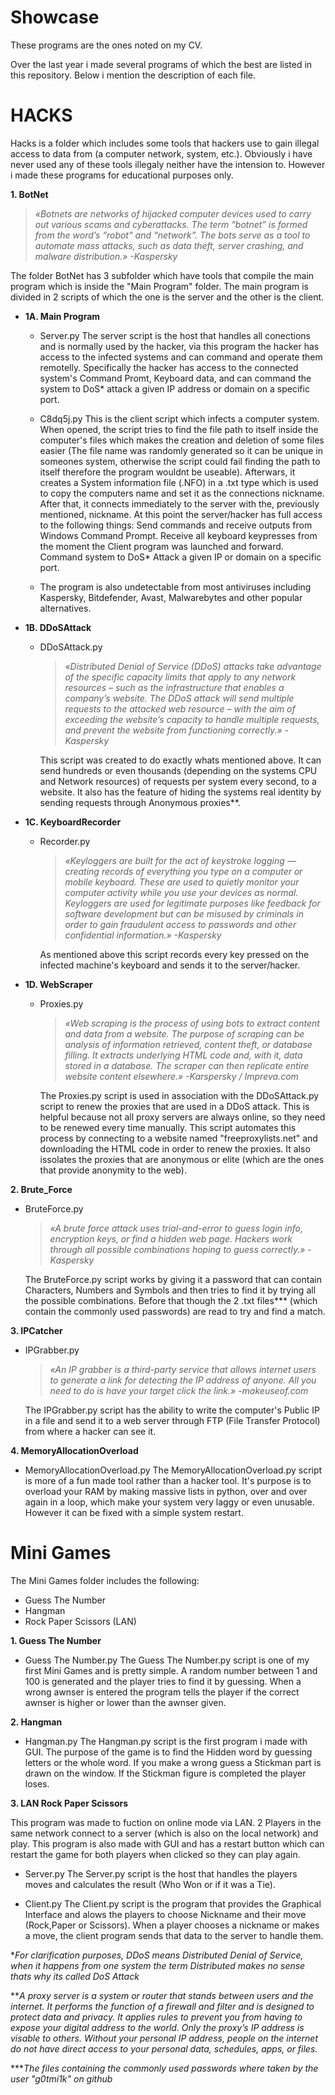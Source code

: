 # Showcase
These programs are the ones noted on my CV.

Over the last year i made several programs of which the best are listed in this repository. Below i mention the description of each file.

# HACKS

Hacks is a folder which includes some tools that hackers use to gain illegal access to data from (a computer network, system, etc.). Obviously i have never used any of these tools illegaly neither have the intension to. However i made these programs for educational purposes only.

**1. BotNet**

> *«Botnets are networks of hijacked computer devices used to carry out various scams and cyberattacks. The term “botnet” is formed from the word’s “robot” and “network”. The bots serve as a tool to automate mass attacks, such as data theft, server crashing, and malware distribution.» -Kaspersky*

The folder BotNet has 3 subfolder which have tools that compile the main program which is inside the "Main Program" folder. The main program is divided in 2 scripts of which the one is the server and the other is the client.

- **1A. Main Program**
  
   - Server.py
The server script is the host that handles all conections and is normally used by the hacker, via this program the hacker has access to the infected systems and can command and operate them remotelly. Specifically the hacker has access to the connected system's Command Promt, Keyboard data, and can command the system to DoS* attack a given IP address or domain on a specific port.
  
   - C8dq5j.py
This is the client script which infects a computer system. When opened, the script tries to find the file path to itself inside the computer's files which makes the creation and deletion of some files easier (The file name was randomly generated so it can be unique in someones system, otherwise the script could fail finding the path to itself therefore the program wouldnt be useable). Afterwars, it creates a System information file (.NFO) in a .txt type which is used to copy the computers name and set it as the connections nickname. After that, it connects immediately to the server with the, previously mentioned, nickname. At this point the server/hacker has full access to the following things:
Send commands and receive outputs from Windows Command Prompt.
Receive all keyboard keypresses from the moment the Client program was launched and forward.
Command system to DoS* Attack a given IP or domain on a specific port.

  - The program is also undetectable from most antiviruses including Kaspersky, Bitdefender, Avast, Malwarebytes and other popular alternatives.


- **1B. DDoSAttack**

  - DDoSAttack.py 

    > *«Distributed Denial of Service (DDoS) attacks take advantage of the specific capacity limits that apply to any network resources – such as the infrastructure that enables a company’s website. The DDoS attack will send multiple requests to the attacked web resource – with the aim of exceeding the website’s capacity to handle multiple requests, and prevent the website from functioning correctly.» -Kaspersky*

    This script was created to do exactly whats mentioned above. It can send hundreds or even thousands (depending on the systems CPU and Network resources) of requests per system every second, to a website. It also has the feature of hiding the systems real identity by sending requests through Anonymous proxies**.

- **1C. KeyboardRecorder**

  - Recorder.py

    > *«Keyloggers are built for the act of keystroke logging — creating records of everything you type on a computer or mobile keyboard. These are used to quietly monitor your computer activity while you use your devices as normal. Keyloggers are used for legitimate purposes like feedback for software development but can be misused by criminals in order to gain fraudulent access to passwords and other confidential information.» -Kaspersky*

    As mentioned above this script records every key pressed on the infected machine's keyboard and sends it to the server/hacker.

- **1D. WebScraper**

  - Proxies.py

    > *«Web scraping is the process of using bots to extract content and data from a website. The purpose of scraping can be analysis of information retrieved, content theft, or database filling. It extracts underlying HTML code and, with it, data stored in a database. The scraper can then replicate entire website content elsewhere.» -Karspersky / Impreva.com*

    The Proxies.py script is used in association with the DDoSAttack.py script to renew the proxies that are used in a DDoS attack. This is helpful because not all proxy servers are always online, so they need to be renewed every time manually. This script automates this process by connecting to a website named "freeproxylists.net" and downloading the HTML code in order to renew the proxies. It also issolates the proxies that are anonymous or elite (which are the ones that provide anonymity to the web).



**2. Brute_Force**

- BruteForce.py
  > *«A brute force attack uses trial-and-error to guess login info, encryption keys, or find a hidden web page. Hackers work through all possible combinations hoping to guess correctly.» -Kaspersky*

  The BruteForce.py script works by giving it a password that can contain Characters, Numbers and Symbols and then tries to find it by trying all the possible combinations. Before that though the 2 .txt files*** (which contain the commonly used passwords) are read to try and find a match.

**3. IPCatcher**

- IPGrabber.py
  > *«An IP grabber is a third-party service that allows internet users to generate a link for detecting the IP address of anyone. All you need to do is have your target click the link.» -makeuseof.com*

  The IPGrabber.py script has the ability to write the computer's Public IP in a file and send it to a web server through FTP (File Transfer Protocol) from where a hacker can see it.

**4. MemoryAllocationOverload**

- MemoryAllocationOverload.py
  The MemoryAllocationOverload.py script is more of a fun made tool rather than a hacker tool. It's purpose is to overload your RAM by making massive lists in python, over and over again in a loop, which make your system very laggy or even unusable. However it can be fixed with a simple system restart.




# Mini Games

The Mini Games folder includes the following:

- Guess The Number
- Hangman
- Rock Paper Scissors (LAN)


**1. Guess The Number**

- Guess The Number.py
  The Guess The Number.py script is one of my first Mini Games and is pretty simple. A random number between 1 and 100 is generated and the player tries to find it by guessing. When a wrong awnser is entered the program tells the player if the correct awnser is higher or lower than the awnser given.

**2. Hangman**

- Hangman.py
  The Hangman.py script is the first program i made with GUI. The purpose of the game is to find the Hidden word by guessing letters or the whole word. If you make a wrong guess a Stickman part is drawn on the window. If the Stickman figure is completed the player loses.

**3. LAN Rock Paper Scissors**

This program was made to fuction on online mode via LAN. 2 Players in the same network connect to a server (which is also on the local network) and play. This program is also made with GUI and has a restart button which can restart the game for both players when clicked so they can play again.

- Server.py
The Server.py script is the host that handles the players moves and calculates the result (Who Won or if it was a Tie).

- Client.py
The Client.py script is the program that provides the Graphical Interface and alows the players to choose Nickname and their move (Rock,Paper or Scissors). When a player chooses a nickname or makes a move, the client program sends that data to the server to handle them.





**For clarification purposes, DDoS means Distributed Denial of Service, when it happens from one system the term Distributed makes no sense thats why its called DoS Attack*

***A proxy server is a system or router that stands between users and the internet. It performs the function of a firewall and filter and is designed to protect data and privacy. It applies rules to prevent you from having to expose your digital address to the world. Only the proxy’s IP address is visable to others. Without your personal IP address, people on the internet do not have direct access to your personal data, schedules, apps, or files.*

****The files containing the commonly used passwords where taken by the user "g0tmi1k" on github*
